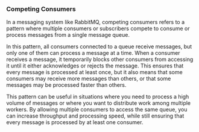 ### Competing Consumers

In a messaging system like RabbitMQ, competing consumers refers to a pattern where multiple consumers or subscribers compete to consume or process messages from a single message queue.

In this pattern, all consumers connected to a queue receive messages, but only one of them can process a message at a time. When a consumer receives a message, it temporarily blocks other consumers from accessing it until it either acknowledges or rejects the message. This ensures that every message is processed at least once, but it also means that some consumers may receive more messages than others, or that some messages may be processed faster than others.

This pattern can be useful in situations where you need to process a high volume of messages or where you want to distribute work among multiple workers. By allowing multiple consumers to access the same queue, you can increase throughput and processing speed, while still ensuring that every message is processed by at least one consumer.